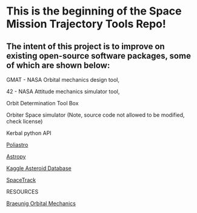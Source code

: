 # This is the beginning of the Space Mission Trajectory Tools Repo!

## The intent of this project is to improve on existing open-source software packages, some of which are shown below:

GMAT - NASA Orbital mechanics design tool,

42 - NASA Attitude mechanics simulator tool,

Orbit Determination Tool Box

Orbiter Space simulator (Note, source code not allowed to be modified, check license)

Kerbal python API

[Poliastro](https://github.com/poliastro/poliastro)

[Astropy](https://www.astropy.org/)

[Kaggle Asteroid Database](https://www.kaggle.com/basu369victor/prediction-of-asteroid-diameter)

[SpaceTrack](https://www.space-track.org/auth/login)



RESOURCES

[Braeunig Orbital Mechanics](http://www.braeunig.us/space/orbmech.htm)
